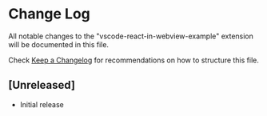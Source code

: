 # Change Log

All notable changes to the "vscode-react-in-webview-example" extension will be documented in this file.

Check [Keep a Changelog](http://keepachangelog.com/) for recommendations on how to structure this file.

## [Unreleased]

- Initial release